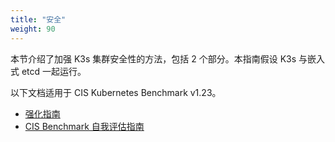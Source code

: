 ```yaml
---
title: "安全"
weight: 90
---
```


本节介绍了加强 K3s 集群安全性的方法，包括 2 个部分。本指南假设 K3s 与嵌入式 etcd 一起运行。

以下文档适用于 CIS Kubernetes Benchmark v1.23。

* [强化指南](hardening-guide.md)
* [CIS Benchmark 自我评估指南](self-assessment.md)
